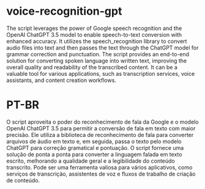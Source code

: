 # voice-recognition-gpt
The script leverages the power of Google speech recognition and the OpenAI ChatGPT 3.5 model to enable speech-to-text conversion with enhanced accuracy. It utilizes the speech_recognition library to convert audio files into text and then passes the text through the ChatGPT model for grammar correction and punctuation. The script provides an end-to-end solution for converting spoken language into written text, improving the overall quality and readability of the transcribed content. It can be a valuable tool for various applications, such as transcription services, voice assistants, and content creation workflows.

# PT-BR 
O script aproveita o poder do reconhecimento de fala da Google e o modelo OpenAI ChatGPT 3.5 para permitir a conversão de fala em texto com maior precisão. Ele utiliza a biblioteca de reconhecimento de fala para converter arquivos de áudio em texto e, em seguida, passa o texto pelo modelo ChatGPT para correção gramatical e pontuação. O script fornece uma solução de ponta a ponta para converter a linguagem falada em texto escrito, melhorando a qualidade geral e a legibilidade do conteúdo transcrito. Pode ser uma ferramenta valiosa para vários aplicativos, como serviços de transcrição, assistentes de voz e fluxos de trabalho de criação de conteúdo.

